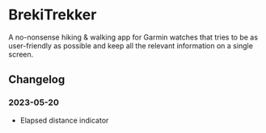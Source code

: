 # BrekiTrekker

A no-nonsense hiking & walking app for Garmin watches that tries to be as
user-friendly as possible and keep all the relevant information on a single
screen.

## Changelog

### 2023-05-20

- Elapsed distance indicator
